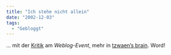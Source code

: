 ```yaml
---
title: "Ich stehe nicht allein"
date: "2002-12-03"
tags:
  - "Gebloggt"
---
```


… mit der [Kritik](https://web.archive.org/web/20040704030421/http://www.couchblog.de/nico/archives/000986.php#000986) am _Weblog-Event_, mehr in [tzwaen’s brain](https://web.archive.org/web/20040704030421/http://www.mytzwaen.de/news/item00489.php "tzwaen's brain: Mehr Breite für Weblogs! Aber wie?"). Word!
